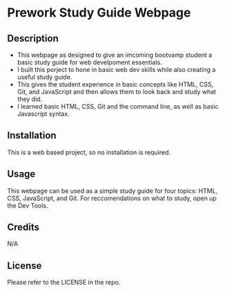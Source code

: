   # Prework Study Guide Webpage

## Description

- This webpage as designed to give an imcoming bootvamp student a basic study guide for web develpoment essentials.
- I built this porject to hone in basic web dev skills while also creating a useful study guide.
- This gives the student experience in basic concepts like HTML, CSS, Git, and JavaScript and then allows them to look back and study what they did.
- I learned basic HTML, CSS, Git and the command line, as well as basic Javascript syntax.


## Installation

This is a web based project, so no installation is required.

## Usage

This webpage can be used as a simple study guide for four topics: HTML, CSS, JavaScript, and Git. For reccomendations on what to study, open up the Dev Tools.

## Credits

N/A

## License

Please refer to the LICENSE in the repo.
